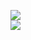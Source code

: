 [![](https://img.shields.io/badge/Made%20With-Github%20Spray-lightgrey.svg?style=for-the-badge&logo=github)](https://github.com/Annihil/github-spray#4069)  
[![](https://i.imgur.com/2DrTn0Z.gif)](https://github.com/Annihil/github-spray)